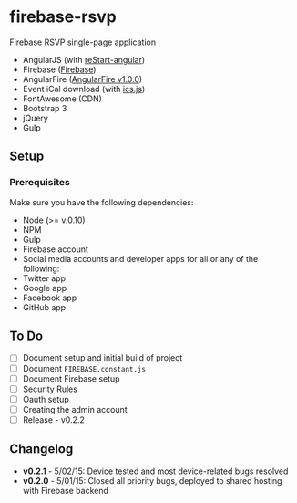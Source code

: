# firebase-rsvp

Firebase RSVP single-page application

* AngularJS (with [reStart-angular](https://github.com/kmaida/reStart-angular))
* Firebase ([Firebase](http://www.firebase.com))
* AngularFire ([AngularFire v1.0.0](https://www.firebase.com/docs/web/libraries/angular/))
* Event iCal download (with [ics.js](https://github.com/nwcell/ics.js))
* FontAwesome (CDN)
* Bootstrap 3
* jQuery
* Gulp

## Setup

### Prerequisites

Make sure you have the following dependencies:

* Node (>= v.0.10)
* NPM
* Gulp
* Firebase account
* Social media accounts and developer apps for all or any of the following:
 * Twitter app
 * Google app
 * Facebook app
 * GitHub app

## To Do

- [ ] Document setup and initial build of project
- [ ] Document `FIREBASE.constant.js`
- [ ] Document Firebase setup
- [ ] Security Rules
- [ ] Oauth setup
- [ ] Creating the admin account
- [ ] Release - v0.2.2

## Changelog

* **v0.2.1** - 5/02/15: Device tested and most device-related bugs resolved
* **v0.2.0** - 5/01/15: Closed all priority bugs, deployed to shared hosting with Firebase backend